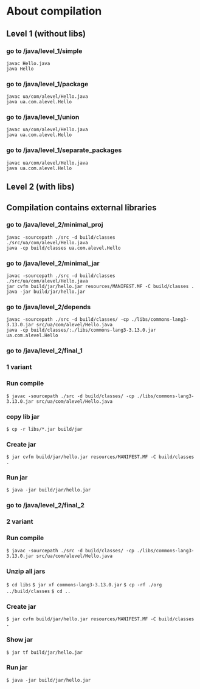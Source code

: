 # About compilation #

## Level 1 (without libs) ##

### go to /java/level_1/simple ###
`javac Hello.java`\
`java Hello`
### go to /java/level_1/package ###
`javac ua/com/alevel/Hello.java`\
`java ua.com.alevel.Hello`
### go to /java/level_1/union ###
`javac ua/com/alevel/Hello.java`\
`java ua.com.alevel.Hello`
### go to /java/level_1/separate_packages ###
`javac ua/com/alevel/Hello.java`\
`java ua.com.alevel.Hello`

## Level 2 (with libs) ##
## Compilation contains external libraries ##

### go to /java/level_2/minimal_proj ###
`javac -sourcepath ./src -d build/classes ./src/ua/com/alevel/Hello.java`\
`java -cp build/classes ua.com.alevel.Hello`
### go to /java/level_2/minimal_jar ###
`javac -sourcepath ./src -d build/classes ./src/ua/com/alevel/Hello.java`\
`jar cvfm build/jar/hello.jar resources/MANIFEST.MF -C build/classes .`\
`java -jar build/jar/hello.jar`

### go to /java/level_2/depends ###
`javac -sourcepath ./src -d build/classes/ -cp ./libs/commons-lang3-3.13.0.jar src/ua/com/alevel/Hello.java`\
`java -cp build/classes/:./libs/commons-lang3-3.13.0.jar ua.com.alevel.Hello`

### go to /java/level_2/final_1 ###
### 1 variant ###
### Run compile ###
`$ javac -sourcepath ./src -d build/classes/ -cp ./libs/commons-lang3-3.13.0.jar src/ua/com/alevel/Hello.java`
### copy lib jar ###
`$ cp -r libs/*.jar build/jar`
### Create jar ###
`$ jar cvfm build/jar/hello.jar resources/MANIFEST.MF -C build/classes .`
### Run jar ###
`$ java -jar build/jar/hello.jar`

### go to /java/level_2/final_2 ###
### 2 variant ###
### Run compile ###
`$ javac -sourcepath ./src -d build/classes/ -cp ./libs/commons-lang3-3.13.0.jar src/ua/com/alevel/Hello.java`
### Unzip all jars ###
`$ cd libs`
`$ jar xf commons-lang3-3.13.0.jar`
`$ cp -rf ./org ../build/classes`
`$ cd ..`
### Create jar ###
`$ jar cvfm build/jar/hello.jar resources/MANIFEST.MF -C build/classes .`
### Show jar ###
`$ jar tf build/jar/hello.jar`
### Run jar ###
`$ java -jar build/jar/hello.jar`
